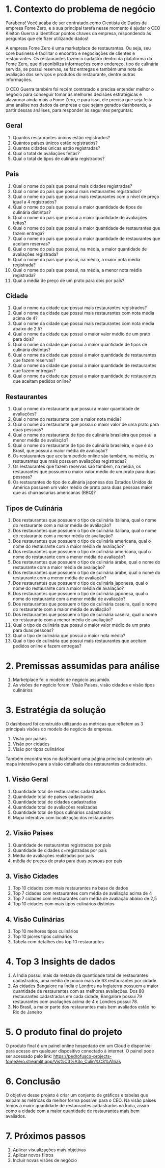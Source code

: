 # 1. Contexto do problema de negócio

Parabéns! Você acaba de ser contratado como Cientista de Dados da empresa
Fome Zero, e a sua principal tarefa nesse momento é ajudar o CEO Kleiton Guerra
a identificar pontos chaves da empresa, respondendo às perguntas que ele fizer
utilizando dados!

A empresa Fome Zero é uma marketplace de restaurantes. Ou seja, seu core
business é facilitar o encontro e negociações de clientes e restaurantes. Os
restaurantes fazem o cadastro dentro da plataforma da Fome Zero, que disponibiliza
informações como endereço, tipo de culinária servida, se possui reservas, se faz
entregas e também uma nota de avaliação dos serviços e produtos do restaurante,
dentre outras informações.

O CEO Guerra também foi recém contratado e precisa entender melhor o negócio
para conseguir tomar as melhores decisões estratégicas e alavancar ainda mais a
Fome Zero, e para isso, ele precisa que seja feita uma análise nos dados da
empresa e que sejam gerados dashboards, a partir dessas análises, para responder
às seguintes perguntas:

## Geral

1. Quantos restaurantes únicos estão registrados?
3. Quantos países únicos estão registrados?
4. Quantas cidades únicas estão registradas?
5. Qual o total de avaliações feitas?
6. Qual o total de tipos de culinária registrados?

## País

1. Qual o nome do país que possui mais cidades registradas?
2. Qual o nome do país que possui mais restaurantes registrados?
3. Qual o nome do país que possui mais restaurantes com o nível de preço igual a 4 registrados?
4. Qual o nome do país que possui a maior quantidade de tipos de culinária distintos?
5. Qual o nome do país que possui a maior quantidade de avaliações feitas?
6. Qual o nome do país que possui a maior quantidade de restaurantes que fazem entrega?
7. Qual o nome do país que possui a maior quantidade de restaurantes que aceitam reservas?
8. Qual o nome do país que possui, na média, a maior quantidade de avaliações registrada?
9. Qual o nome do país que possui, na média, a maior nota média registrada?
10. Qual o nome do país que possui, na média, a menor nota média registrada?
11. Qual a média de preço de um prato para dois por país?

## Cidade

1. Qual o nome da cidade que possui mais restaurantes registrados?
2. Qual o nome da cidade que possui mais restaurantes com nota média acima de 4?
3. Qual o nome da cidade que possui mais restaurantes com nota média abaixo de 2.5?
4. Qual o nome da cidade que possui o maior valor médio de um prato para dois?
5. Qual o nome da cidade que possui a maior quantidade de tipos de culinária distintas?
6. Qual o nome da cidade que possui a maior quantidade de restaurantes que fazem reservas?
7. Qual o nome da cidade que possui a maior quantidade de restaurantes que fazem entregas?
8. Qual o nome da cidade que possui a maior quantidade de restaurantes que aceitam pedidos online?

## Restaurantes

1. Qual o nome do restaurante que possui a maior quantidade de avaliações?
2. Qual o nome do restaurante com a maior nota média?
3. Qual o nome do restaurante que possui o maior valor de uma prato para duas pessoas?
4. Qual o nome do restaurante de tipo de culinária brasileira que possui a menor média de avaliação?
5. Qual o nome do restaurante de tipo de culinária brasileira, e que é do Brasil, que possui a maior média de avaliação?
6. Os restaurantes que aceitam pedido online são também, na média, os restaurantes que mais possuem avaliações registradas?
7. Os restaurantes que fazem reservas são também, na média, os restaurantes que possuem o maior valor médio de um prato para duas pessoas?
8. Os restaurantes do tipo de culinária japonesa dos Estados Unidos da América possuem um valor médio de prato para duas pessoas maior que as churrascarias americanas (BBQ)?

## Tipos de Culinária

1. Dos restaurantes que possuem o tipo de culinária italiana, qual o nome do restaurante com a maior média de avaliação?
2. Dos restaurantes que possuem o tipo de culinária italiana, qual o nome do restaurante com a menor média de avaliação?
3. Dos restaurantes que possuem o tipo de culinária americana, qual o nome do restaurante com a maior média de avaliação?
4. Dos restaurantes que possuem o tipo de culinária americana, qual o nome do restaurante com a menor média de avaliação?
5. Dos restaurantes que possuem o tipo de culinária árabe, qual o nome do restaurante com a maior média de avaliação? 
6. Dos restaurantes que possuem o tipo de culinária árabe, qual o nome do restaurante com a menor média de avaliação?
7. Dos restaurantes que possuem o tipo de culinária japonesa, qual o nome do restaurante com a maior média de avaliação?
8. Dos restaurantes que possuem o tipo de culinária japonesa, qual o nome do restaurante com a menor média de avaliação?
9. Dos restaurantes que possuem o tipo de culinária caseira, qual o nome do restaurante com a maior média de avaliação?
10. Dos restaurantes que possuem o tipo de culinária caseira, qual o nome do restaurante com a menor média de avaliação?
11. Qual o tipo de culinária que possui o maior valor médio de um prato para duas pessoas?
12. Qual o tipo de culinária que possui a maior nota média?
13. Qual o tipo de culinária que possui mais restaurantes que aceitam pedidos online e fazem entregas?

# 2. Premissas assumidas para análise
1. Marketplace foi o modelo de negócio assumido.
2. As visões de negócio foram: Visão Países, visão cidades e visão tipos culinários

# 3. Estratégia da solução

O dashboard foi construido utilizando as métricas que refletem as 3 principais visões do modelo de negócio da empresa.

1. Visão por países
2. Visão por cidades
3. Visão por tipos culinários

Também encontramos no dashboard uma página principal contendo um mapa interativo para a visão detalhada dos restaurantes cadastrados.


## 1. Visão Geral

1. Quantidade total de restaurantes cadastrados
2. Quantidade total de países cadastrados
3. Quantidade total de cidades cadastradas
4. Quantidade total de avaliações realizadas
5. Quantidade total de tipos culinários cadastrados
6. Mapa interativo com localização dos restaurantes

## 2. Visão Países

1. Quantidade de restaurantes registrados por país
2. Quantidade de cidades c=registradas por país
3. Média de avaliaçòes realizadas por país
4. mëdia de preços de prato para duas pessoas por país

## 3. Visão Cidades

1. Top 10 cidades com mais restaurantes na base de dados
2. Top 7 cidades com restaurantes com média de avaliação acima de 4
3. Top 7 cidades com restaurantes com média de avaliação abaixo de 2,5
4. Top 10 cidades com mais tipos culinários distintos

## 4. Visão Culinárias

1. Top 10 melhores tipos culinários
2. Top 10 piores tipos culinários
3. Tabela com detalhes dos top 10 restaurantes

# 4. Top 3 Insights de dados

1. A Índia possui mais da metade da quantidade total de restaurantes cadastrados, uma média de pouco mais de 63 restaurantes por cidade.
2. As cidades Bangalore na Índia e Londres na Inglaterra possuem a maior quantidade de restaurantes com as melhores avaliações. Dos 80 restaurantes cadastrados em cada cidade, Bangalore possui 79 restaurantes com avaliações acima de 4 e Londres possui 78.
3. No Brasil, a maior parte dos restaurantes mais bem avaliados estão no Rio de Janeiro

# 5. O produto final do projeto

O produto final é um painel online hospedado em um Cloud e disponível para acesso em qualquer dispositivo conectado à internet. O painel pode ser acessado pelo link: https://pedrofusco-projects-fomezero.streamlit.app/Vis%C3%A3o_Culin%C3%A1rias


# 6. Conclusão

O objetivo desse projeto é criar um conjento de gráficos e tabelas que exibam as métricas da melhor forma possível para o CEO. Na visão países temos a maior quantidade de restaurantes cadastrados na Índia, assim como a cidade com a maior quantidade de restaurantes mais bem avaliados.


# 7. Próximos passos

1. Aplicar visualizações mais objetivas
2. Aplicar novos filtros
3. Incluir novas visões de negócio










